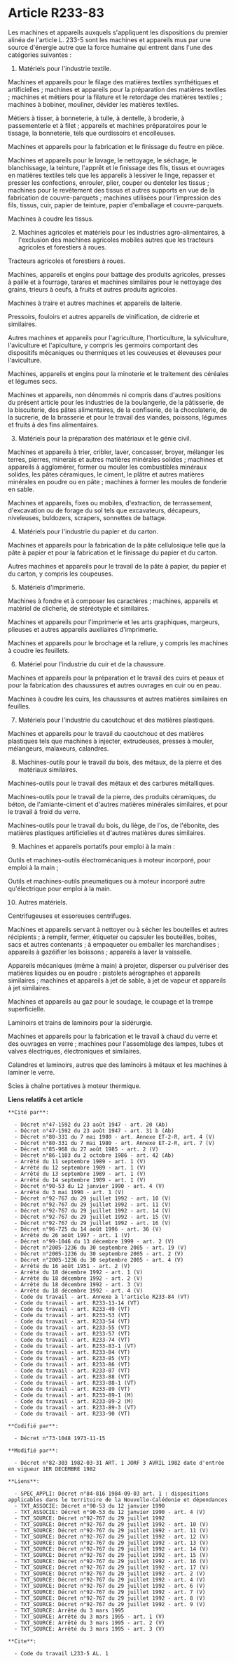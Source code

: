 # Article R233-83

Les machines et appareils auxquels s'appliquent les dispositions du premier alinéa de l'article L. 233-5 sont les machines et
appareils mus par une source d'énergie autre que la force humaine qui entrent dans l'une des catégories suivantes :

1. Matériels pour l'industrie textile.

Machines et appareils pour le filage des matières textiles synthétiques et artificielles ; machines et appareils pour la
préparation des matières textiles ; machines et métiers pour la filature et le retordage des matières textiles ; machines à
bobiner, mouliner, dévider les matières textiles.

Métiers à tisser, à bonneterie, à tulle, à dentelle, à broderie, à passementerie et à filet ; appareils et machines
préparatoires pour le tissage, la bonneterie, tels que ourdissoirs et encolleuses.

Machines et appareils pour la fabrication et le finissage du feutre en pièce.

Machines et appareils pour le lavage, le nettoyage, le séchage, le blanchissage, la teinture, l'apprêt et le finissage des
fils, tissus et ouvrages en matières textiles tels que les appareils à lessiver le linge, repasser et presser les
confections, enrouler, plier, couper ou denteler les tissus ; machines pour le revêtement des tissus et autres supports en
vue de la fabrication de couvre-parquets ; machines utilisées pour l'impression des fils, tissus, cuir, papier de teinture,
papier d'emballage et couvre-parquets.

Machines à coudre les tissus.

2. Machines agricoles et matériels pour les industries agro-alimentaires, à l'exclusion des machines agricoles mobiles autres
que les tracteurs agricoles et forestiers à roues.

Tracteurs agricoles et forestiers à roues.

Machines, appareils et engins pour battage des produits agricoles, presses à paille et à fourrage, tarares et machines
similaires pour le nettoyage des grains, trieurs à oeufs, à fruits et autres produits agricoles.

Machines à traire et autres machines et appareils de laiterie.

Pressoirs, fouloirs et autres appareils de vinification, de cidrerie et similaires.

Autres machines et appareils pour l'agriculture, l'horticulture, la sylviculture, l'aviculture et l'apiculture, y compris les
germoirs comportant des dispositifs mécaniques ou thermiques et les couveuses et éleveuses pour l'aviculture.

Machines, appareils et engins pour la minoterie et le traitement des céréales et légumes secs.

Machines et appareils, non dénommés ni compris dans d'autres positions du présent article pour les industries de la
boulangerie, de la pâtisserie, de la biscuiterie, des pâtes alimentaires, de la confiserie, de la chocolaterie, de la
sucrerie, de la brasserie et pour le travail des viandes, poissons, légumes et fruits à des fins alimentaires.

3. Matériels pour la préparation des matériaux et le génie civil.

Machines et appareils à trier, cribler, laver, concasser, broyer, mélanger les terres, pierres, minerais et autres matières
minérales solides ; machines et appareils à agglomérer, former ou mouler les combustibles minéraux solides, les pâtes
céramiques, le ciment, le plâtre et autres matières minérales en poudre ou en pâte ; machines à former les moules de fonderie
en sable.

Machines et appareils, fixes ou mobiles, d'extraction, de terrassement, d'excavation ou de forage du sol tels que
excavateurs, décapeurs, niveleuses, buldozers, scrapers, sonnettes de battage.

4. Matériels pour l'industrie du papier et du carton.

Machines et appareils pour la fabrication de la pâte cellulosique telle que la pâte à papier et pour la fabrication et le
finissage du papier et du carton.

Autres machines et appareils pour le travail de la pâte à papier, du papier et du carton, y compris les coupeuses.

5. Matériels d'imprimerie.

Machines à fondre et à composer les caractères ; machines, appareils et matériel de clicherie, de stéréotypie et similaires.

Machines et appareils pour l'imprimerie et les arts graphiques, margeurs, plieuses et autres appareils auxiliaires
d'imprimerie.

Machines et appareils pour le brochage et la reliure, y compris les machines à coudre les feuillets.

6. Matériel pour l'industrie du cuir et de la chaussure.

Machines et appareils pour la préparation et le travail des cuirs et peaux et pour la fabrication des chaussures et autres
ouvrages en cuir ou en peau.

Machines à coudre les cuirs, les chaussures et autres matières similaires en feuilles.

7. Matériels pour l'industrie du caoutchouc et des matières plastiques.

Machines et appareils pour le travail du caoutchouc et des matières plastiques tels que machines à injecter, extrudeuses,
presses à mouler, mélangeurs, malaxeurs, calandres.

8. Machines-outils pour le travail du bois, des métaux, de la pierre et des matériaux similaires.

Machines-outils pour le travail des métaux et des carbures métalliques.

Machines-outils pour le travail de la pierre, des produits céramiques, du béton, de l'amiante-ciment et d'autres matières
minérales similaires, et pour le travail à froid du verre.

Machines-outils pour le travail du bois, du liège, de l'os, de l'ébonite, des matières plastiques artificielles et d'autres
matières dures similaires.

9. Machines et appareils portatifs pour emploi à la main :

Outils et machines-outils électromécaniques à moteur incorporé, pour emploi à la main ;

Outils et machines-outils pneumatiques ou à moteur incorporé autre qu'électrique pour emploi à la main.

10. Autres matériels.

Centrifugeuses et essoreuses centrifuges.

Machines et appareils servant à nettoyer ou à sécher les bouteilles et autres récipients ; à remplir, fermer, étiqueter ou
capsuler les bouteilles, boites, sacs et autres contenants ; à empaqueter ou emballer les marchandises ; appareils à
gazéifier les boissons ; appareils à laver la vaisselle.

Appareils mécaniques (même à main) à projeter, disperser ou pulvériser des matières liquides ou en poudre : pistolets
aérographes et appareils similaires ; machines et appareils à jet de sable, à jet de vapeur et appareils à jet similaires.

Machines et appareils au gaz pour le soudage, le coupage et la trempe superficielle.

Laminoirs et trains de laminoirs pour la sidérurgie.

Machines et appareils pour la fabrication et le travail à chaud du verre et des ouvrages en verre ; machines pour
l'assemblage des lampes, tubes et valves électriques, électroniques et similaires.

Calandres et laminoirs, autres que des laminoirs à métaux et les machines à laminer le verre.

Scies à chaîne portatives à moteur thermique.

**Liens relatifs à cet article**

	**Cité par**:

	  - Décret n°47-1592 du 23 août 1947 - art. 20 (Ab)
	  - Décret n°47-1592 du 23 août 1947 - art. 31 b (Ab)
	  - Décret n°80-331 du 7 mai 1980 - art. Annexe ET-2-R, art. 4 (V)
	  - Décret n°80-331 du 7 mai 1980 - art. Annexe ET-2-R, art. 7 (V)
	  - Décret n°85-968 du 27 août 1985 - art. 2 (V)
	  - Décret n°86-1103 du 2 octobre 1986 - art. 42 (Ab)
	  - Arrêté du 11 septembre 1989 - art. 1 (V)
	  - Arrêté du 12 septembre 1989 - art. 1 (V)
	  - Arrêté du 13 septembre 1989 - art. 1 (V)
	  - Arrêté du 14 septembre 1989 - art. 1 (V)
	  - Décret n°90-53 du 12 janvier 1990 - art. 4 (V)
	  - Arrêté du 3 mai 1990 - art. 1 (V)
	  - Décret n°92-767 du 29 juillet 1992 - art. 10 (V)
	  - Décret n°92-767 du 29 juillet 1992 - art. 11 (V)
	  - Décret n°92-767 du 29 juillet 1992 - art. 14 (V)
	  - Décret n°92-767 du 29 juillet 1992 - art. 15 (V)
	  - Décret n°92-767 du 29 juillet 1992 - art. 16 (V)
	  - Décret n°96-725 du 14 août 1996 - art. 36 (V)
	  - Arrêté du 26 août 1997 - art. 1 (V)
	  - Décret n°99-1046 du 13 décembre 1999 - art. 2 (V)
	  - Décret n°2005-1236 du 30 septembre 2005 - art. 19 (V)
	  - Décret n°2005-1236 du 30 septembre 2005 - art. 2 (V)
	  - Décret n°2005-1236 du 30 septembre 2005 - art. 4 (V)
	  - Arrêté du 16 août 1951 - art. 2 (V)
	  - Arrêté du 18 décembre 1992 - art. 1 (V)
	  - Arrêté du 18 décembre 1992 - art. 2 (V)
	  - Arrêté du 18 décembre 1992 - art. 3 (V)
	  - Arrêté du 18 décembre 1992 - art. 4 (V)
	  - Code du travail - art. Annexe à l'article R233-84 (VT)
	  - Code du travail - art. R233-13-14 (VT)
	  - Code du travail - art. R233-49 (VT)
	  - Code du travail - art. R233-53 (VT)
	  - Code du travail - art. R233-54 (VT)
	  - Code du travail - art. R233-55 (VT)
	  - Code du travail - art. R233-57 (VT)
	  - Code du travail - art. R233-74 (VT)
	  - Code du travail - art. R233-83-1 (VT)
	  - Code du travail - art. R233-84 (VT)
	  - Code du travail - art. R233-85 (VT)
	  - Code du travail - art. R233-86 (VT)
	  - Code du travail - art. R233-87 (VT)
	  - Code du travail - art. R233-88 (VT)
	  - Code du travail - art. R233-88-1 (VT)
	  - Code du travail - art. R233-89 (VT)
	  - Code du travail - art. R233-89-1 (M)
	  - Code du travail - art. R233-89-2 (M)
	  - Code du travail - art. R233-89-3 (VT)
	  - Code du travail - art. R233-90 (VT)

	**Codifié par**:

	  - Décret n°73-1048 1973-11-15

	**Modifié par**:

	  - Décret n°82-303 1982-03-31 ART. 1 JORF 3 AVRIL 1982 date d'entrée en vigueur 1ER DECEMBRE 1982

	**Liens**:

	  - SPEC_APPLI: Décret n°84-816 1984-09-03 art. 1 : dispositions applicables dans le territoire de la Nouvelle-Calédonie et dépendances
	  - TXT_ASSOCIE: Décret n°90-53 du 12 janvier 1990
	  - TXT_ASSOCIE: Décret n°90-53 du 12 janvier 1990 - art. 4 (V)
	  - TXT_SOURCE: Décret n°92-767 du 29 juillet 1992
	  - TXT_SOURCE: Décret n°92-767 du 29 juillet 1992 - art. 10 (V)
	  - TXT_SOURCE: Décret n°92-767 du 29 juillet 1992 - art. 11 (V)
	  - TXT_SOURCE: Décret n°92-767 du 29 juillet 1992 - art. 12 (V)
	  - TXT_SOURCE: Décret n°92-767 du 29 juillet 1992 - art. 13 (V)
	  - TXT_SOURCE: Décret n°92-767 du 29 juillet 1992 - art. 14 (V)
	  - TXT_SOURCE: Décret n°92-767 du 29 juillet 1992 - art. 15 (V)
	  - TXT_SOURCE: Décret n°92-767 du 29 juillet 1992 - art. 16 (V)
	  - TXT_SOURCE: Décret n°92-767 du 29 juillet 1992 - art. 17 (V)
	  - TXT_SOURCE: Décret n°92-767 du 29 juillet 1992 - art. 2 (V)
	  - TXT_SOURCE: Décret n°92-767 du 29 juillet 1992 - art. 4 (V)
	  - TXT_SOURCE: Décret n°92-767 du 29 juillet 1992 - art. 6 (V)
	  - TXT_SOURCE: Décret n°92-767 du 29 juillet 1992 - art. 7 (V)
	  - TXT_SOURCE: Décret n°92-767 du 29 juillet 1992 - art. 8 (V)
	  - TXT_SOURCE: Décret n°92-767 du 29 juillet 1992 - art. 9 (V)
	  - TXT_SOURCE: Arrêté du 3 mars 1995
	  - TXT_SOURCE: Arrêté du 3 mars 1995 - art. 1 (V)
	  - TXT_SOURCE: Arrêté du 3 mars 1995 - art. 2 (V)
	  - TXT_SOURCE: Arrêté du 3 mars 1995 - art. 3 (V)

	**Cite**:

	  - Code du travail L233-5 AL. 1
